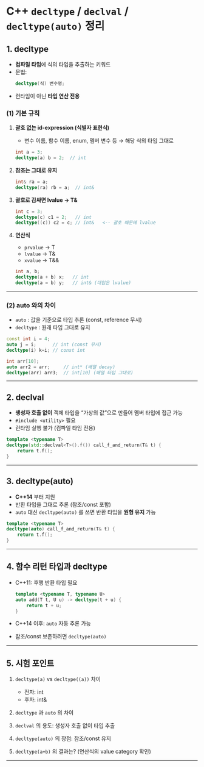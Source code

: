# C++ `decltype` / `declval` / `decltype(auto)` 정리

## 1. decltype
- **컴파일 타임**에 식의 타입을 추출하는 키워드  
- 문법:  
  ```cpp
  decltype(식) 변수명;

- 런타임이 아닌 **타입 연산 전용**


### (1) 기본 규칙

1. **괄호 없는 id-expression (식별자 표현식)**

   * 변수 이름, 함수 이름, enum, 멤버 변수 등 → 해당 식의 타입 그대로

   ```cpp
   int a = 3;
   decltype(a) b = 2;  // int
   ```

2. **참조는 그대로 유지**

   ```cpp
   int& ra = a;
   decltype(ra) rb = a;  // int&
   ```

3. **괄호로 감싸면 lvalue → T&**

   ```cpp
   int c = 3;
   decltype(c) c1 = 2;   // int
   decltype((c)) c2 = c; // int&   <-- 괄호 때문에 lvalue
   ```

4. **연산식**

   * `prvalue` → T
   * `lvalue` → T&
   * `xvalue` → T&&

   ```cpp
   int a, b;
   decltype(a + b) x;   // int
   decltype(a = b) y;   // int& (대입은 lvalue)
   ```

---

### (2) auto 와의 차이

* `auto` : 값을 기준으로 타입 추론 (const, reference 무시)
* `decltype` : 원래 타입 그대로 유지

```cpp
const int i = 4;
auto j = i;      // int (const 무시)
decltype(i) k=i; // const int
```

```cpp
int arr[10];
auto arr2 = arr;     // int* (배열 decay)
decltype(arr) arr3;  // int[10] (배열 타입 그대로)
```

---

## 2. declval

* **생성자 호출 없이** 객체 타입을 “가상의 값”으로 만들어 멤버 타입에 접근 가능
* `#include <utility>` 필요
* 런타임 실행 불가 (컴파일 타임 전용)

```cpp
template <typename T>
decltype(std::declval<T>().f()) call_f_and_return(T& t) {
    return t.f();
}
```

---

## 3. decltype(auto)

* **C++14** 부터 지원
* 반환 타입을 그대로 추론 (참조/const 포함)
* `auto` 대신 `decltype(auto)` 를 쓰면 반환 타입을 **원형 유지** 가능

```cpp
template <typename T>
decltype(auto) call_f_and_return(T& t) {
    return t.f();
}
```

---

## 4. 함수 리턴 타입과 decltype

* C++11: 후행 반환 타입 필요

  ```cpp
  template <typename T, typename U>
  auto add(T t, U u) -> decltype(t + u) {
      return t + u;
  }
  ```
* C++14 이후: `auto` 자동 추론 가능
* 참조/const 보존하려면 `decltype(auto)`

---

## 5. 시험 포인트

1. `decltype(a)` vs `decltype((a))` 차이

   * 전자: int
   * 후자: int&
2. `decltype` 과 `auto` 의 차이
3. `declval` 의 용도: 생성자 호출 없이 타입 추출
4. `decltype(auto)` 의 장점: 참조/const 유지
5. `decltype(a+b)` 의 결과는? (연산식의 value category 확인)

---